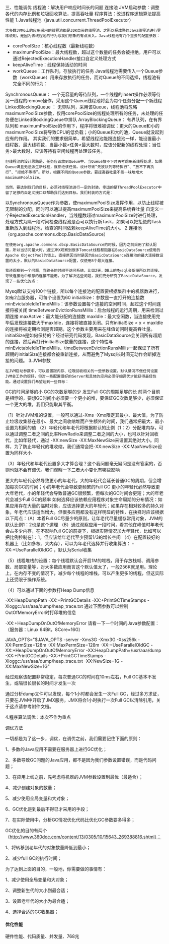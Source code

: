 三、性能调优
线程池：解决用户响应时间长的问题
连接池
JVM启动参数：调整各代的内存比例和垃圾回收算法，提高吞吐量
程序算法：改进程序逻辑算法提高性能
  1.Java线程池（java.util.concurrent.ThreadPoolExecutor）

    大多数JVM6上的应用采用的线程池都是JDK自带的线程池，之所以把成熟的Java线程池进行罗嗦说明，是因为该线程池的行为与我们想象的有点出入。Java线程池有几个重要的配置参数：

- corePoolSize：核心线程数（最新线程数）
- maximumPoolSize：最大线程数，超过这个数量的任务会被拒绝，用户可以通过RejectedExecutionHandler接口自定义处理方式
- keepAliveTime：线程保持活动的时间
- workQueue：工作队列，存放执行的任务
    Java线程池需要传入一个Queue参数（workQueue）用来存放执行的任务，而对Queue的不同选择，线程池有完全不同的行为：

SynchronousQueue： 一个无容量的等待队列，一个线程的insert操作必须等待另一线程的remove操作，采用这个Queue线程池将会为每个任务分配一个新线程
LinkedBlockingQueue ： 无界队列，采用该Queue，线程池将忽略 maximumPoolSize参数，仅用corePoolSize的线程处理所有的任务，未处理的任务便在LinkedBlockingQueue中排队
ArrayBlockingQueue： 有界队列，在有界队列和 maximumPoolSize的作用下，程序将很难被调优：更大的Queue和小的maximumPoolSize将导致CPU的低负载；小的Queue和大的池，Queue就没起到应有的作用。
    其实我们的要求很简单，希望线程池能跟连接池一样，能设置最小线程数、最大线程数，当最小数<任务<最大数时，应该分配新的线程处理；当任务>最大数时，应该等待有空闲线程再处理该任务。

    但线程池的设计思路是，任务应该放到Queue中，当Queue放不下时再考虑用新线程处理，如果Queue满且无法派生新线程，就拒绝该任务。设计导致“先放队列等待执行”、“放不下再执行”、“拒绝不等待”。所以，根据不同的Queue参数，要提高吞吐量不能一味地增大maximumPoolSize。

    当然，要达到我们的目标，必须对线程池进行一定的封装，幸运的是ThreadPoolExecutor中留了足够的自定义接口以帮助我们达到目标。我们封装的方式是：

以SynchronousQueue作为参数，使maximumPoolSize发挥作用，以防止线程被无限制的分配，同时可以通过提高maximumPoolSize来提高系统吞吐量
自定义一个RejectedExecutionHandler，当线程数超过maximumPoolSize时进行处理，处理方式为隔一段时间检查线程池是否可以执行新Task，如果可以把拒绝的Task重新放入到线程池，检查的时间依赖keepAliveTime的大小。
  2.连接池（org.apache.commons.dbcp.BasicDataSource）

    在使用org.apache.commons.dbcp.BasicDataSource的时候，因为之前采用了默认配置，所以当访问量大时，通过JMX观察到很多Tomcat线程都阻塞在BasicDataSource使用的Apache ObjectPool的锁上，直接原因当时是因为BasicDataSource连接池的最大连接数设置的太小，默认的BasicDataSource配置，仅使用8个最大连接。

    我还观察到一个问题，当较长的时间不访问系统，比如2天，DB上的Mysql会断掉所以的连接，导致连接池中缓存的连接不能用。为了解决这些问题，我们充分研究了BasicDataSource，发现了一些优化的点：

Mysql默认支持100个链接，所以每个连接池的配置要根据集群中的机器数进行，如有2台服务器，可每个设置为60
initialSize：参数是一直打开的连接数
minEvictableIdleTimeMillis：该参数设置每个连接的空闲时间，超过这个时间连接将被关闭
timeBetweenEvictionRunsMillis：后台线程的运行周期，用来检测过期连接
maxActive：最大能分配的连接数
maxIdle：最大空闲数，当连接使用完毕后发现连接数大于maxIdle，连接将被直接关闭。只有initialSize < x < maxIdle的连接将被定期检测是否超期。这个参数主要用来在峰值访问时提高吞吐量。
initialSize是如何保持的？经过研究代码发现，BasicDataSource会关闭所有超期的连接，然后再打开initialSize数量的连接，这个特性与minEvictableIdleTimeMillis、timeBetweenEvictionRunsMillis一起保证了所有超期的initialSize连接都会被重新连接，从而避免了Mysql长时间无动作会断掉连接的问题。
  3.JVM参数

    在JVM启动参数中，可以设置跟内存、垃圾回收相关的一些参数设置，默认情况不做任何设置JVM会工作的很好，但对一些配置很好的Server和具体的应用必须仔细调优才能获得最佳性能。通过设置我们希望达到一些目标：

GC的时间足够的小
GC的次数足够的少
发生Full GC的周期足够的长
  前两个目前是相悖的，要想GC时间小必须要一个更小的堆，要保证GC次数足够少，必须保证一个更大的堆，我们只能取其平衡。

   （1）针对JVM堆的设置，一般可以通过-Xms -Xmx限定其最小、最大值，为了防止垃圾收集器在最小、最大之间收缩堆而产生额外的时间，我们通常把最大、最小设置为相同的值
   （2）年轻代和年老代将根据默认的比例（1：2）分配堆内存，可以通过调整二者之间的比率NewRadio来调整二者之间的大小，也可以针对回收代，比如年轻代，通过 -XX:newSize -XX:MaxNewSize来设置其绝对大小。同样，为了防止年轻代的堆收缩，我们通常会把-XX:newSize -XX:MaxNewSize设置为同样大小

   （3）年轻代和年老代设置多大才算合理？这个我问题毫无疑问是没有答案的，否则也就不会有调优。我们观察一下二者大小变化有哪些影响

更大的年轻代必然导致更小的年老代，大的年轻代会延长普通GC的周期，但会增加每次GC的时间；小的年老代会导致更频繁的Full GC
更小的年轻代必然导致更大年老代，小的年轻代会导致普通GC很频繁，但每次的GC时间会更短；大的年老代会减少Full GC的频率
如何选择应该依赖应用程序对象生命周期的分布情况：如果应用存在大量的临时对象，应该选择更大的年轻代；如果存在相对较多的持久对象，年老代应该适当增大。但很多应用都没有这样明显的特性，在抉择时应该根据以下两点：（A）本着Full GC尽量少的原则，让年老代尽量缓存常用对象，JVM的默认比例1：2也是这个道理 （B）通过观察应用一段时间，看其他在峰值时年老代会占多少内存，在不影响Full GC的前提下，根据实际情况加大年轻代，比如可以把比例控制在1：1。但应该给年老代至少预留1/3的增长空间
  （4）在配置较好的机器上（比如多核、大内存），可以为年老代选择并行收集算法： -XX:+UseParallelOldGC ，默认为Serial收集

  （5）线程堆栈的设置：每个线程默认会开启1M的堆栈，用于存放栈帧、调用参数、局部变量等，对大多数应用而言这个默认值太了，一般256K就足用。理论上，在内存不变的情况下，减少每个线程的堆栈，可以产生更多的线程，但这实际上还受限于操作系统。

  （4）可以通过下面的参数打Heap Dump信息

-XX:HeapDumpPath
-XX:+PrintGCDetails
-XX:+PrintGCTimeStamps
-Xloggc:/usr/aaa/dump/heap_trace.txt
    通过下面参数可以控制OutOfMemoryError时打印堆的信息

-XX:+HeapDumpOnOutOfMemoryError
 请看一下一个时间的Java参数配置：（服务器：Linux 64Bit，8Core×16G）

 

 JAVA_OPTS="$JAVA_OPTS -server -Xms3G -Xmx3G -Xss256k -XX:PermSize=128m -XX:MaxPermSize=128m -XX:+UseParallelOldGC -XX:+HeapDumpOnOutOfMemoryError -XX:HeapDumpPath=/usr/aaa/dump -XX:+PrintGCDetails -XX:+PrintGCTimeStamps -Xloggc:/usr/aaa/dump/heap_trace.txt -XX:NewSize=1G -XX:MaxNewSize=1G"

经过观察该配置非常稳定，每次普通GC的时间在10ms左右，Full GC基本不发生，或隔很长很长的时间才发生一次

通过分析dump文件可以发现，每个1小时都会发生一次Full GC，经过多方求证，只要在JVM中开启了JMX服务，JMX将会1小时执行一次Full GC以清除引用，关于这点请参考附件文档。

 4.程序算法调优：本次不作为重点
 
 
 调优方法

一切都是为了这一步，调优，在调优之前，我们需要记住下面的原则：

 

1、多数的Java应用不需要在服务器上进行GC优化；

2、多数导致GC问题的Java应用，都不是因为我们参数设置错误，而是代码问题；

3、在应用上线之前，先考虑将机器的JVM参数设置到最优（最适合）；

4、减少创建对象的数量；

5、减少使用全局变量和大对象；

6、GC优化是到最后不得已才采用的手段；

7、在实际使用中，分析GC情况优化代码比优化GC参数要多得多；

GC优化的目的有两个（http://www.360doc.com/content/13/0305/10/15643_269388816.shtml）：

1、将转移到老年代的对象数量降低到最小；

2、减少full GC的执行时间；

 

为了达到上面的目的，一般地，你需要做的事情有：

1、减少使用全局变量和大对象；

2、调整新生代的大小到最合适；

3、设置老年代的大小为最合适；

4、选择合适的GC收集器；


#### 优化性能
硬件性能、代码质量、并发量、768兆